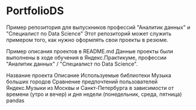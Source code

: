 # PortfolioDS
Пример репозитория для выпускников профессий "Аналитик данных" и "Специалист по Data Science"
Этот репозиторий может служить примером того, как нужно оформлять свои проекты в резюме.

Пример описания проектов в README.md
Данные проекты были выполнены в ходе обучения в Яндекс.Практикуме, профессии "Аналитик данных" / "Специалист по Data Science".

Название проекта	Описание	Используемые библиотеки
Музыка больших городов	Сравнение предпочтений пользователей Яндекс.Музыки из Москвы и Санкт-Петербурга в зависимости от времени (утро и вечер) и дня недели (понедельник, среда, пятница)	pandas
